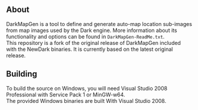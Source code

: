 ## About
DarkMapGen is a tool to define and generate auto-map location sub-images from map images used by the Dark engine. More information about its functionality and options can be found in `DarkMapGen-ReadMe.txt`.  
This repository is a fork of the original release of DarkMapGen included with the NewDark binaries. It is currently based on the latest original release.  

## Building
To build the source on Windows, you will need Visual Studio 2008 Professional with Service Pack 1 or MinGW-w64.  
The provided Windows binaries are built With Visual Studio 2008.  
